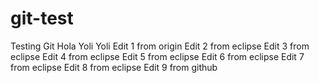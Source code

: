 # git-test
Testing Git
Hola Yoli Yoli
Edit 1 from origin 
Edit 2 from eclipse
Edit 3 from eclipse
Edit 4 from eclipse
Edit 5 from eclipse
Edit 6 from eclipse
Edit 7 from eclipse
Edit 8 from eclipse
Edit 9 from github
